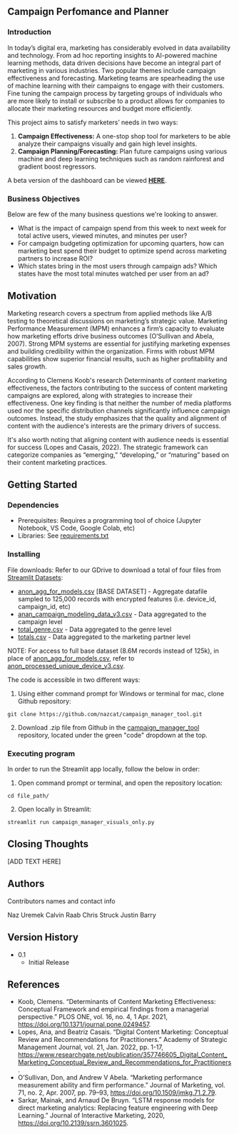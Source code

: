 ## Campaign Perfomance and Planner


### Introduction

In today’s digital era, marketing has considerably evolved in data availability and technology. From ad hoc reporting insights to AI-powered machine learning methods, data driven decisions have become an integral part of marketing in various industries. Two popular themes include campaign effectiveness and forecasting. Marketing teams are spearheading the use of machine learning with their campaigns to engage with their customers. Fine tuning the campaign process by targeting groups of individuals who are more likely to install or subscribe to a product allows for companies to allocate their marketing resources and budget more efficiently.

This project aims to satisfy marketers’ needs in two ways: 
1. <b>Campaign Effectiveness:</b> A one-stop shop tool for marketers to be able analyze their campaigns visually and gain high level insights.
2. <b>Campaign Planning/Forecasting:</b> Plan future campaigns using various machine and deep learning techniques such as random rainforest and gradient boost regressors.

A beta version of the dashboard can be viewed <b>[HERE](https://campaign-manager.streamlit.app/)</b>.


### Business Objectives

Below are few of the many business questions we're looking to answer.
- What is the impact of campaign spend from this week to next week for total active users, viewed minutes, and minutes per user?
- For campaign budgeting optimization for upcoming quarters, how can marketing best spend their budget to optimize spend across marketing partners to increase ROI?
- Which states bring in the most users through campaign ads? Which states have the most total minutes watched per user from an ad?


## Motivation

Marketing research covers a spectrum from applied methods like A/B testing to theoretical discussions on marketing’s strategic value. Marketing Performance Measurement (MPM) enhances a firm’s capacity to evaluate how marketing efforts drive business outcomes (O’Sullivan and Abela, 2007). Strong MPM systems are essential for justifying marketing expenses and building credibility within the organization. Firms with robust MPM capabilities show superior financial results, such as higher profitability and sales growth.

According to Clemens Koob's research Determinants of content marketing effectiveness, the factors contributing to the success of content marketing campaigns are explored, along with strategies to increase their effectiveness. One key finding is that neither the number of media platforms used nor the specific distribution channels significantly influence campaign outcomes. Instead, the study emphasizes that the quality and alignment of content with the audience's interests are the primary drivers of success.

It's also worth noting that aligning content with audience needs is essential for success (Lopes and Casais, 2022). The strategic framework can categorize companies as “emerging,” “developing,” or “maturing” based on their content marketing practices.


## Getting Started

### Dependencies

- Prerequisites: Requires a programming tool of choice (Jupyter Notebook, VS Code, Google Colab, etc)
- Libraries: See [requirements.txt](https://github.com/nazcat/campaign_manager_tool/blob/main/requirements.txt)

### Installing

File downloads: Refer to our GDrive to download a total of four files from [Streamlit Datasets](https://drive.google.com/drive/folders/1_Tq1ZCAZNYtc6vUbpKIpBLeoZeKRvH38?usp=sharing):
  - [anon_agg_for_models.csv](https://drive.google.com/file/d/1PZzmOjY8bl-ZSRmrPxTx1pmU6sXmuV3x/view?usp=sharing) [BASE DATASET] - Aggregate datafile sampled to 125,000 records with encrypted features (i.e. device_id, campaign_id, etc)
  - [anan_campaign_modeling_data_v3.csv](https://drive.google.com/file/d/1RQabm5Sh0MtiJoi1zKyHGJc049y09JBB/view?usp=sharing) - Data aggregated to the campaign level
  - [total_genre.csv](https://drive.google.com/file/d/19PRykaEUS-lHebwqvpzBe4v5OGNmAUmh/view?usp=sharing) - Data aggregated to the genre level
  - [totals.csv](https://drive.google.com/file/d/1PHRAEzjbOcjqLb3I4aZbHwM2-iezdo0G/view?usp=sharing) - Data aggregated to the marketing partner level

NOTE: For access to full base dataset (8.6M records instead of 125k), in place of [anon_agg_for_models.csv](https://drive.google.com/file/d/1PZzmOjY8bl-ZSRmrPxTx1pmU6sXmuV3x/view?usp=sharing), refer to [anon_processed_unique_device_v3.csv](https://drive.google.com/file/d/1_HQZWSKlwm8b_S4XZQccwrW-uQF9YxMk/view?usp=sharing).

The code is accessible in two different ways:
1. Using either command prompt for Windows or terminal for mac, clone Github repository:
```
git clone https://github.com/nazcat/campaign_manager_tool.git
```
2. Download .zip file from Github in the [campaign_manager_tool](https://github.com/nazcat/campaign_manager_tool/) repository, located under the green "code" dropdown at the top.


### Executing program

In order to run the Streamlit app locally, follow the below in order:
1. Open command prompt or terminal, and open the repository location:
```
cd file_path/
```
2. Open locally in Streamlit:
```
streamlit run campaign_manager_visuals_only.py
```

## Closing Thoughts

[ADD TEXT HERE]


## Authors

Contributors names and contact info

Naz Uremek
Calvin Raab
Chris Struck
Justin Barry

## Version History

* 0.1
    * Initial Release


## References

- Koob, Clemens. “Determinants of Content Marketing Effectiveness: Conceptual Framework and empirical findings from a managerial perspective.” PLOS ONE, vol. 16, no. 4, 1 Apr. 2021, https://doi.org/10.1371/journal.pone.0249457. 
- Lopes, Ana, and Beatriz Casais. “Digital Content Marketing: Conceptual Review and Recommendations for Practitioners.” Academy of Strategic Management Journal, vol. 21,  Jan. 2022, pp. 1-17, 
https://www.researchgate.net/publication/357746605_Digital_Content_Marketing_Conceptual_Review_and_Recommendations_for_Practitioners.
- O’Sullivan, Don, and Andrew V Abela. “Marketing performance measurement ability and firm performance.” Journal of Marketing, vol. 71, no. 2, Apr. 2007, pp. 79–93, https://doi.org/10.1509/jmkg.71.2.79. 
- Sarkar, Mainak, and Arnaud De Bruyn. “LSTM response models for direct marketing analytics: Replacing feature engineering with Deep Learning.” Journal of Interactive Marketing, 2020, https://doi.org/10.2139/ssrn.3601025. 
